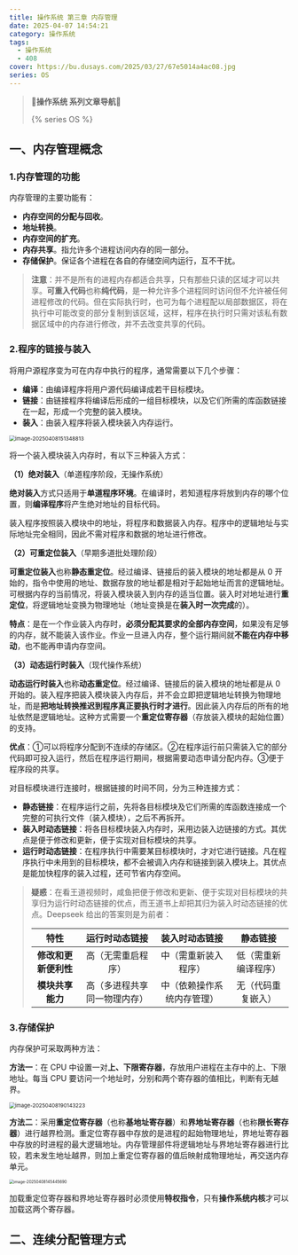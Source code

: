 ```yaml
---
title: 操作系统 第三章 内存管理
date: 2025-04-07 14:54:21
category: 操作系统
tags:
  - 操作系统
  - 408
cover: https://bu.dusays.com/2025/03/27/67e5014a4ac08.jpg
series: OS
---
```


> **🚥操作系统 系列文章导航🚥**
>
> {% series OS %}

## 一、内存管理概念

### 1.内存管理的功能

内存管理的主要功能有：

- **内存空间的分配与回收**。
- **地址转换**。
- **内存空间的扩充**。
- **内存共享**。指允许多个进程访问内存的同一部分。
- **存储保护**。保证各个进程在各自的存储空间内运行，互不干扰。

> **注意**：并不是所有的进程内存都适合共享，只有那些只读的区域才可以共享。**可重入代码**也称**纯代码**，是一种允许多个进程同时访问但不允许被任何进程修改的代码。但在实际执行时，也可为每个进程配以局部数据区，将在执行中可能改变的部分复制到该区域，这样，程序在执行时只需对该私有数据区域中的内存进行修改，并不去改变共享的代码。

### 2.程序的链接与装入

将用户源程序变为可在内存中执行的程序，通常需要以下几个步骤：

- **编译**：由编译程序将用户源代码编译成若干目标模块。
- **链接**：由链接程序将编译后形成的一组目标模块，以及它们所需的库函数链接在一起，形成一个完整的装入模块。
- **装入**：由装入程序将装入模块装入内存运行。

<img src="https://bu.dusays.com/2025/04/08/67f4d5bae1adc.png" alt="image-20250408151348813" style="zoom:67%;" />

将一个装入模块装入内存时，有以下三种装入方式：

**（1）绝对装入**（单道程序阶段，无操作系统）

**绝对装入**方式只适用于**单道程序环境**。在编译时，若知道程序将放到内存的哪个位置，则**编译程序**将产生绝对地址的目标代码。

装入程序按照装入模块中的地址，将程序和数据装入内存。程序中的逻辑地址与实际地址完全相同，因此不需对程序和数据的地址进行修改。

**（2）可重定位装入**（早期多道批处理阶段）

**可重定位装入**也称**静态重定位**。经过编译、链接后的装入模块的地址都是从 0 开始的，指令中使用的地址、数据存放的地址都是相对于起始地址而言的逻辑地址。可根据内存的当前情况，将装入模块装入到内存的适当位置。装入时对地址进行**重定位**，将逻辑地址变换为物理地址（地址变换是在**装入时一次完成**的）。

**特点**：是在一个作业装入内存时，**必须分配其要求的全部内存空间**，如果没有足够的内存，就不能装入该作业。作业一旦进入内存，整个运行期间就**不能在内存中移动**，也不能再申请内存空间。

**（3）动态运行时装入**（现代操作系统）

**动态运行时装入**也称**动态重定位**。经过编译、链接后的装入模块的地址都是从 0 开始的。装入程序把装入模块装入内存后，并不会立即把逻辑地址转换为物理地址，而是**把地址转换推迟到程序真正要执行时才进行**。因此装入内存后的所有的地址依然是逻辑地址。这种方式需要一个**重定位寄存器**（存放装入模块的起始位置）的支持。

**优点**：①可以将程序分配到不连续的存储区。②在程序运行前只需装入它的部分代码即可投入运行，然后在程序运行期间，根据需要动态申请分配内存。③便于程序段的共享。

对目标模块进行连接时，根据链接的时间不同，分为三种连接方式：

- **静态链接**：在程序运行之前，先将各目标模块及它们所需的库函数连接成一个完整的可执行文件（装入模块），之后不再拆开。
- **装入时动态链接**：将各目标模块装入内存时，采用边装入边链接的方式。其优点是便于修改和更新，便于实现对目标模块的共享。
- **运行时动态链接**：在程序执行中需要某目标模块时，才对它进行链接。凡在程序执行中未用到的目标模块，都不会被调入内存和链接到装入模块上。其优点是能加快程序的装入过程，还可节省内存空间。

> **疑惑**：在看王道视频时，咸鱼把便于修改和更新、便于实现对目标模块的共享归为运行时动态链接的优点，而王道书上却把其归为装入时动态链接的优点。Deepseek 给出的答案则是为前者：
>
> |       **特性**       |      **运行时动态链接**      |     **装入时动态链接**     |     **静态链接**     |
> | :------------------: | :--------------------------: | :------------------------: | :------------------: |
> | **修改和更新便利性** |      高（无需重启程序）      |    中（需重新装入程序）    | 低（需重新编译程序） |
> |   **模块共享能力**   | 高（多进程共享同一物理内存） | 中（依赖操作系统内存管理） |  无（代码重复嵌入）  |

### 3.存储保护

内存保护可采取两种方法：

**方法一**：在 CPU 中设置一对**上、下限寄存器**，存放用户进程在主存中的上、下限地址。每当 CPU 要访问一个地址时，分别和两个寄存器的值相比，判断有无越界。

<img src="https://bu.dusays.com/2025/04/08/67f503d005c88.png" alt="image-20250408190143223" style="zoom: 67%;" />

**方法二**：采用**重定位寄存器**（也称**基地址寄存器**）和**界地址寄存器**（也称**限长寄存器**）进行越界检测。重定位寄存器中存放的是进程的起始物理地址，界地址寄存器中存放的时进程的最大逻辑地址。内存管理部件将逻辑地址与界地址寄存器进行比较，若未发生地址越界，则加上重定位寄存器的值后映射成物理地址，再交送内存单元。

<img src="https://bu.dusays.com/2025/04/08/67f503d61c262.png" alt="image-20250408145445690" style="zoom:50%;" />

加载重定位寄存器和界地址寄存器时必须使用**特权指令**，只有**操作系统内核**才可以加载这两个寄存器。

## 二、连续分配管理方式
